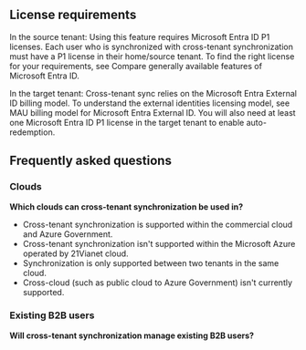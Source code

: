 ## License requirements

In the source tenant: Using this feature requires Microsoft Entra ID P1 licenses. Each user who is synchronized with cross-tenant synchronization must have a P1 license in their home/source tenant. To find the right license for your requirements, see Compare generally available features of Microsoft Entra ID.

In the target tenant: Cross-tenant sync relies on the Microsoft Entra External ID billing model. To understand the external identities licensing model, see MAU billing model for Microsoft Entra External ID. You will also need at least one Microsoft Entra ID P1 license in the target tenant to enable auto-redemption.

## Frequently asked questions

### Clouds

**Which clouds can cross-tenant synchronization be used in?**

- Cross-tenant synchronization is supported within the commercial cloud and Azure Government.
- Cross-tenant synchronization isn't supported within the Microsoft Azure operated by 21Vianet cloud.
- Synchronization is only supported between two tenants in the same cloud.
- Cross-cloud (such as public cloud to Azure Government) isn't currently supported.

### Existing B2B users

**Will cross-tenant synchronization manage existing B2B users?**